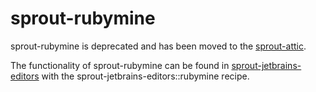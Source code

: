 sprout-rubymine
===================

sprout-rubymine is deprecated and has been moved to the [sprout-attic](https://github.com/pivotal-sprout/sprout-attic).

The functionality of sprout-rubymine can be found in [sprout-jetbrains-editors](https://github.com/pivotal-sprout/sprout-jetbrains-editors)
with the sprout-jetbrains-editors::rubymine recipe.
